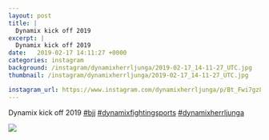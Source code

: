 ```yaml
---
layout: post
title: |
  Dynamix kick off 2019 
excerpt: |
  Dynamix kick off 2019   
date:   2019-02-17 14:11:27 +0000
categories: instagram
background: /instagram/dynamixherrljunga/2019-02-17_14-11-27_UTC.jpg
thumbnail: /instagram/dynamixherrljunga/2019-02-17_14-11-27_UTC.jpg

instagram_url: https://www.instagram.com/dynamixherrljunga/p/Bt_Fwi7gz85
---
```

Dynamix kick off 2019 [#bjj](https://www.instagram.com/explore/tags/bjj/) [#dynamixfightingsports](https://www.instagram.com/explore/tags/dynamixfightingsports/) [#dynamixherrljunga](https://www.instagram.com/explore/tags/dynamixherrljunga/)



<img src='/www-dynamix-herrljunga/instagram/dynamixherrljunga/2019-02-17_14-11-27_UTC.jpg' class='img-fluid' />
